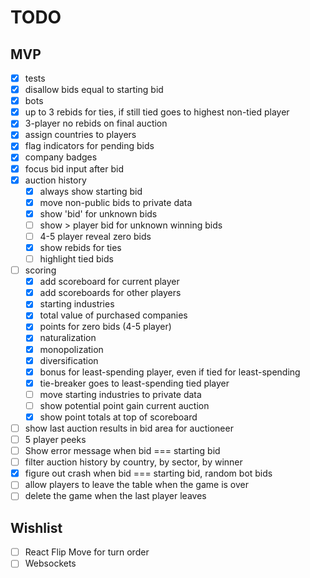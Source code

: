 # TODO

## MVP

- [x] tests
- [x] disallow bids equal to starting bid
- [x] bots
- [x] up to 3 rebids for ties, if still tied goes to highest non-tied player
- [x] 3-player no rebids on final auction
- [x] assign countries to players
- [x] flag indicators for pending bids
- [x] company badges
- [x] focus bid input after bid
- [x] auction history
  - [x] always show starting bid
  - [x] move non-public bids to private data
  - [x] show 'bid' for unknown bids
  - [ ] show > player bid for unknown winning bids
  - [ ] 4-5 player reveal zero bids
  - [x] show rebids for ties
  - [ ] highlight tied bids
- [ ] scoring
  - [x] add scoreboard for current player
  - [x] add scoreboards for other players
  - [x] starting industries
  - [x] total value of purchased companies
  - [x] points for zero bids (4-5 player)
  - [x] naturalization
  - [x] monopolization
  - [x] diversification
  - [x] bonus for least-spending player, even if tied for least-spending
  - [x] tie-breaker goes to least-spending tied player
  - [ ] move starting industries to private data
  - [ ] show potential point gain current auction
  - [x] show point totals at top of scoreboard
- [ ] show last auction results in bid area for auctioneer
- [ ] 5 player peeks
- [ ] Show error message when bid === starting bid
- [ ] filter auction history by country, by sector, by winner
- [x] figure out crash when bid === starting bid, random bot bids
- [ ] allow players to leave the table when the game is over
- [ ] delete the game when the last player leaves

## Wishlist

- [ ] React Flip Move for turn order
- [ ] Websockets
